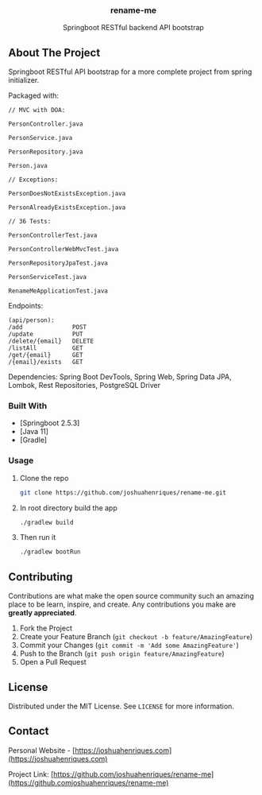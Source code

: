 <p align="center">
  <h3 align="center">rename-me</h3>
  <p align="center">
    Springboot RESTful backend API bootstrap
  </p>
</p>

<!-- ABOUT THE PROJECT -->
## About The Project
Springboot RESTful API bootstrap for a more complete project from spring initializer.


Packaged with:

    // MVC with DOA:    
    
    PersonController.java
    
    PersonService.java
    
    PersonRepository.java
    
    Person.java
    
    // Exceptions:

    PersonDoesNotExistsException.java
    
    PersonAlreadyExistsException.java
    
    // 36 Tests:

    PersonControllerTest.java
    
    PersonControllerWebMvcTest.java
    
    PersonRepositoryJpaTest.java
    
    PersonServiceTest.java
    
    RenameMeApplicationTest.java
    

Endpoints:

    (api/person):
    /add              POST  
    /update           PUT
    /delete/{email}   DELETE
    /listAll          GET
    /get/{email}      GET
    /{email}/exists   GET


Dependencies:
    Spring Boot DevTools,
    Spring Web,
    Spring Data JPA,
    Lombok,
    Rest Repositories,
    PostgreSQL Driver

### Built With

* [Springboot 2.5.3]
* [Java 11]
* [Gradle]

### Usage

1. Clone the repo
   ```sh
   git clone https://github.com/joshuahenriques/rename-me.git
   ```
3. In root directory build the app
   ```sh
   ./gradlew build
   ```
4. Then run it
   ```sh
   ./gradlew bootRun
   ```

<!-- CONTRIBUTING -->
## Contributing

Contributions are what make the open source community such an amazing place to be learn, inspire, and create. Any contributions you make are **greatly appreciated**.

1. Fork the Project
2. Create your Feature Branch (`git checkout -b feature/AmazingFeature`)
3. Commit your Changes (`git commit -m 'Add some AmazingFeature'`)
4. Push to the Branch (`git push origin feature/AmazingFeature`)
5. Open a Pull Request

<!-- LICENSE -->
## License

Distributed under the MIT License. See `LICENSE` for more information.

<!-- CONTACT -->
## Contact

Personal Website - [https://joshuahenriques.com](https://joshuahenriques.com)

Project Link: [https://github.com/joshuahenriques/rename-me](https://github.comjoshuahenriques/rename-me)
